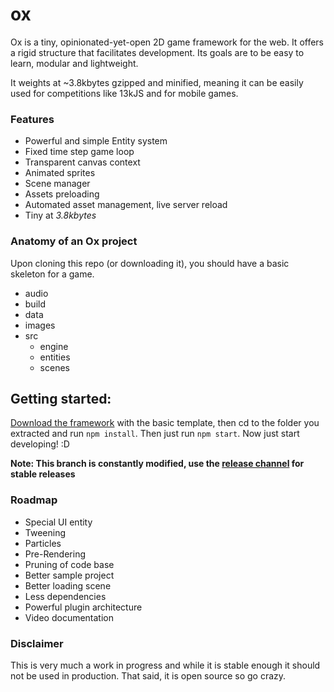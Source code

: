 # ox
Ox is a tiny, opinionated-yet-open 2D game framework for the web. It offers a rigid structure that facilitates development. Its goals are to be easy to learn, modular and lightweight.

It weights at ~3.8kbytes gzipped and minified, meaning it can be easily used for competitions like 13kJS and for mobile games. 

### Features

- Powerful and simple Entity system
- Fixed time step game loop
- Transparent canvas context
- Animated sprites
- Scene manager
- Assets preloading
- Automated asset management, live server reload
- Tiny at *3.8kbytes*

### Anatomy of an Ox project

Upon cloning this repo (or downloading it), you should have a basic skeleton for a game.

- audio
- build
- data
- images
- src
  - engine
  - entities
  - scenes

## Getting started:

[Download the framework](https://github.com/OttoRobba/ox/archive/v0.2.1.zip) with the basic template, then cd to the folder you extracted and run `npm install`. Then just run `npm start`. Now just start developing! :D

**Note: This branch is constantly modified, use the [release channel](https://github.com/OttoRobba/ox/releases) for stable releases**

### Roadmap

- Special UI entity
- Tweening
- Particles
- Pre-Rendering
- Pruning of code base
- Better sample project
- Better loading scene
- Less dependencies
- Powerful plugin architecture
- Video documentation

### Disclaimer

This is very much a work in progress and while it is stable enough it should not be used in production. That said, it is open source so go crazy.
